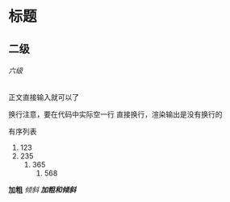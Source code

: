 # 标题
## 二级
###### 六级

正文直接输入就可以了

换行注意，要在代码中实际空一行
直接换行，渲染输出是没有换行的

有序列表
1. 123
2. 235
   1. 365
      1. 568

**加粗**
*倾斜*
***加粗和倾斜***
